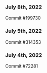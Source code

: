 ### July 8th, 2022

Commit #199730

### July 5th, 2022

Commit #314353


### July 4th, 2022

Commit #72281
